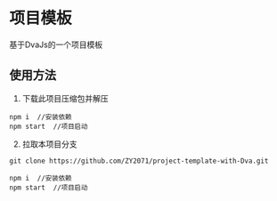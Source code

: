 # 项目模板
基于DvaJs的一个项目模板

使用方法
---

1. 下载此项目压缩包并解压
```
npm i  //安装依赖
npm start  //项目启动
```
2. 拉取本项目分支
```
git clone https://github.com/ZY2071/project-template-with-Dva.git

npm i  //安装依赖
npm start  //项目启动
```
